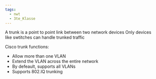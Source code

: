 ```yaml
---
tags:
  - nwt
  - 3te_Klasse
---
```

A trunk is a point to point link between two network devices 
Only devices like swtitches can handle trunked traffic

Cisco trunk functions:
- Allow more than one VLAN 
- Extend the VLAN across the entire network 
- By defeault, supports all VLANs
- Supports 802.IQ trunking